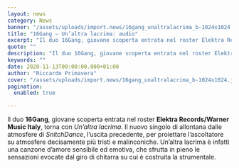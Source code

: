 ```yaml
---
layout: news
category: News
banner: "/assets/uploads/import.news/16gang_unaltralacrima_b-1024x1024.jpg"
title: "16Gang – Un’altra lacrima: audio"
excerpt: "Il duo 16Gang, giovane scoperta entrata nel roster Elektra Records/Warner Music Italy, torna con Un’altra lacrima. Il nuovo singolo di allontana dalle atmosfere di SnitchDance, l’uscita precedente, per proiettare l’ascoltatore su atmosfere decisamente più tristi e malinconiche. Un’altra lacrima è infatti una canzone d’amore sensibile ed emotiva, che sfrutta in pieno le sensazioni evocate dal [&hellip"
quote: ""
description: "Il duo 16Gang, giovane scoperta entrata nel roster Elektra Records/Warner Music Italy, torna con Un’altra lacrima. Il nuovo singolo di allontana dalle atmosfere di SnitchDance, l’uscita precedente, per proiettare l’ascoltatore su atmosfere decisamente più tristi e malinconiche. Un’altra lacrima è infatti una canzone d’amore sensibile ed emotiva, che sfrutta in pieno le sensazioni evocate dal [&hellip"
keywords: ""
date: 2020-11-13T00:00:00.000+01:00
author: "Riccardo Primavera"
cover: "/assets/uploads/import.news/16gang_unaltralacrima_b-1024x1024.jpg"
pagination:
  enabled: true

---
```


Il duo **16Gang**, giovane scoperta entrata nel roster **Elektra Records/Warner Music Italy**, torna con _Un’altra lacrima_. Il nuovo singolo di allontana dalle atmosfere di _SnitchDance_, l’uscita precedente, per proiettare l’ascoltatore su atmosfere decisamente più tristi e malinconiche. Un’altra lacrima è infatti una canzone d’amore sensibile ed emotiva, che sfrutta in pieno le sensazioni evocate dal giro di chitarra su cui è costruita la strumentale.